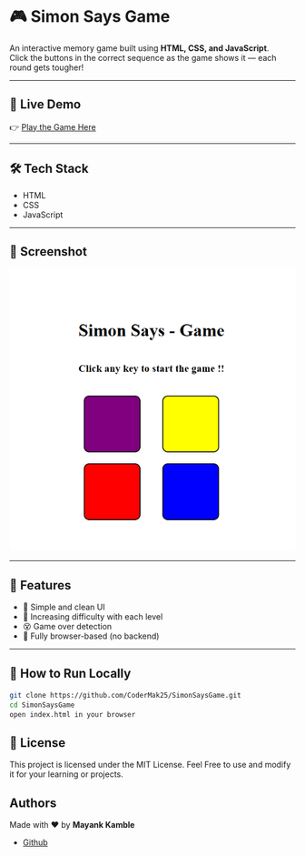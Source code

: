 # 🎮 Simon Says Game

An interactive memory game built using **HTML, CSS, and JavaScript**.  
Click the buttons in the correct sequence as the game shows it — each round gets tougher!

---

## 🔗 Live Demo

👉 [Play the Game Here](https://simonsaysgameonline.netlify.app/)  


---

## 🛠️ Tech Stack

- HTML
- CSS
- JavaScript

---

## 📸 Screenshot

![Simon Says Screenshot](https://raw.githubusercontent.com/CoderMak25/SimonSaysGame/refs/heads/master/Screenshot.png)



---

## 🧠 Features

- 🎨 Simple and clean UI
- 🚀 Increasing difficulty with each level
- 😵 Game over detection
- 💾 Fully browser-based (no backend)

---

## 🚧 How to Run Locally

```bash
git clone https://github.com/CoderMak25/SimonSaysGame.git
cd SimonSaysGame
open index.html in your browser
```
## 📃 License

This project is licensed under the MIT License.
Feel Free to use and modify it for your learning or projects.


## Authors
Made with ❤️ by **Mayank Kamble**
- [Github](https://github.com/CoderMak25)

